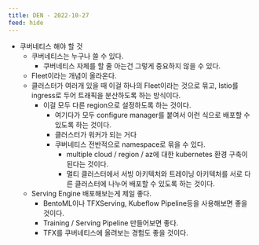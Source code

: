 ```yaml
---
title: DEN - 2022-10-27
feed: hide
---
```


- 쿠버네티스 해야 할 것
	- 쿠버네티스는 누구나 쓸 수 있다.
		- 쿠버네티스 자체를 할 줄 아는건 그렇게 중요하지 않을 수 있다.
	- Fleet이라는 개념이 올라온다.
	- 클러스터가 여러개 있을 때 이걸 하나의 Fleet이라는 것으로 묶고, Istio를 ingress로 두어 트래픽을 분산하도록 하는 방식이다.
		-  이걸 모두 다른 region으로 설정하도록 하는 것이다.
		    -  여기다가 모두 configure manager를 붙여서 이런 식으로 배포할 수 있도록 하는 것이다.
	        - 클러스터가 워커가 되는 거다
	        - 쿠버네티스 전반적으로 namespace로 묶을 수 있다.
	            - multiple cloud / region / az에 대한 kubernetes 환경 구축이 된다는 것이다.
	            - 멀티 클러스터에서 서빙 아키텍처와 트레이닝 아키텍처를 서로 다른 클러스터에 나누어 배포할 수 있도록 하는 것이다.
	- Serving Engine 배포해보는게 제일 좋다.
	    - BentoML이나 TFXServing, Kubeflow Pipeline등을 사용해보면 좋을 것이다.
	    - Training / Serving Pipeline 만들어보면 좋다.
	    - TFX를 쿠버네티스에 올려보는 경험도 좋을 것이다.
